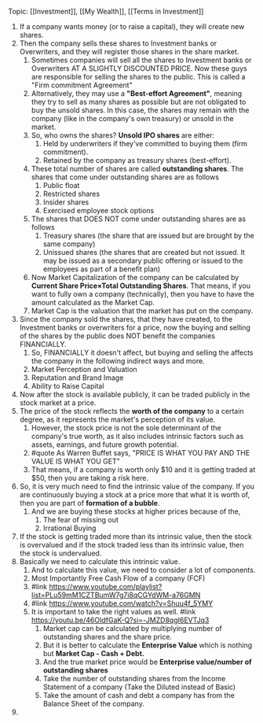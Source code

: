 Topic: [[Investment]], [[My Wealth]], [[Terms in Investment]]

1. If a company wants money (or to raise a capital), they will create new shares. 
2. Then the company sells these shares to Investment banks or Overwriters, and they will register those shares in the share market. 
	1. Sometimes companies will sell all the shares to Investment banks or Overwriters AT A SLIGHTLY DISCOUNTED PRICE. Now these guys are responsible for selling the shares to the public. This is called a "Firm commitment Agreement" 
	2. Alternatively, they may use a **"Best-effort Agreement"**, meaning they try to sell as many shares as possible but are not obligated to buy the unsold shares. In this case, the shares may remain with the company (like in the company's own treasury) or unsold in the market.
	3. So, who owns the shares? **Unsold IPO shares** are either:
		1. Held by underwriters if they’ve committed to buying them (firm commitment).
		2. Retained by the company as treasury shares (best-effort).
	4. These total number of shares are called **outstanding shares**. The shares that come under outstanding shares are as follows
		1. Public float
		2. Restricted shares
		3. Insider shares
		4. Exercised employee stock options
	5. The shares that DOES NOT come under outstanding shares are as follows
		1. Treasury shares (the share that are issued but are brought by the same company)
		2. Unissued shares (the shares that are created but not issued. It may be issued as a secondary public offering or issued to the employees as part of a benefit plan)
	6. Now Market Capitalization of the company can be calculated by **Current Share Price×Total Outstanding Shares**. That means, if you want to fully own a company (technically), then you have to have the amount calculated as the Market Cap.
	7. Market Cap is the valuation that the market has put on the company.
3. Since the company sold the shares, that they have created, to the Investment banks or overwriters for a price, now the buying and selling of the shares by the public does NOT benefit the companies FINANCIALLY.
	1. So, FINANCIALLY it doesn't affect, but buying and selling the affects the company in the following indirect ways and more.
	2. Market Perception and Valuation
	3. Reputation and Brand Image
	4. Ability to Raise Capital
4. Now after the stock is available publicly, it can be traded publicly in the stock market at a price.
5. The price of the stock reflects the **worth of the company** to a certain degree, as it represents the market's perception of its value.
	1. However, the stock price is not the sole determinant of the company's true worth, as it also includes intrinsic factors such as assets, earnings, and future growth potential.
	2. #quote As Warren Buffet says, "PRICE IS WHAT YOU PAY AND THE VALUE IS WHAT YOU GET"
	3. That means, if a company is worth only $10 and it is getting traded at $50, then you are taking a risk here.
6. So, it is very much need to find the intrinsic value of the company. If you are continuously buying a stock at a price more that what it is worth of, then you are part of **formation of a bubble**.
	1. And we are buying these stocks at higher prices because of the,
		1. The fear of missing out
		2. Irrational Buying
7. If the stock is getting traded more than its intrinsic value, then the stock is overvalued and if the stock traded less than its intrinsic value, then the stock is undervalued.
8. Basically we need to calculate this intrinsic value. 
	1. And to calculate this value, we need to consider a lot of components.
	3. Most Importantly Free Cash Flow of a company (FCF)
	4. #link https://www.youtube.com/playlist?list=PLu59mM1CZTBumW7g7i8qCGYdWM-a76GMN
	5. #link https://www.youtube.com/watch?v=Shuu4f_5YMY
	6. It is important to take the right values as well. #link https://youtu.be/46OIdfGaK-Q?si=-JMZD8qgI6EVTJq3
		1. Market cap can be calculated by multiplying number of outstanding shares and the share price. 
		2. But it is better to calculate the **Enterprise Value** which is nothing but **Market Cap - Cash + Debt.** 
		3. And the true market price would be **Enterprise value/number of outstanding shares**
		4. Take the number of outstanding shares from the Income Statement of a company (Take the Diluted instead of Basic)
		5. Take the amount of cash and debt a company has from the Balance Sheet of the company.
9. 


